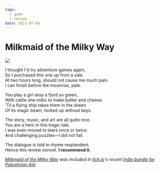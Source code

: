 ```yaml
---
tags:
  - game
  - review
date: 2021-07-05
---
```

# Milkmaid of the Milky Way

![](/_stuff/attachments/milkmaid.png)

I thought I'd try adventure games again,  
So I purchased this one up from a sale.  
At two hours long, should not cause me much pain.  
I can finish before the moonrise, pale.

You play a girl atop a fjord so green,  
With cattle she milks to make butter and cheese.  
'Til a flying ship takes them in the sheen  
Of its magic beam, locked up without keys.  

The story, music, and art are all quite nice.  
You are a hero in this tragic tale.  
I was even moved to tears once or twice.  
And challenging puzzles—I did not fail.  

The dialogue is told in rhyme resplendent.  
Hence this review sonnet. **I recommend it.**

*[Milkmaid of the Milky Way](http://machineboy.com/milkmaid/) was included in [itch.io](https://itch.io/)'s recent [Indie bundle for Palestinian Aid](https://itch.io/b/902/indie-bundle-for-palestinian-aid).*
